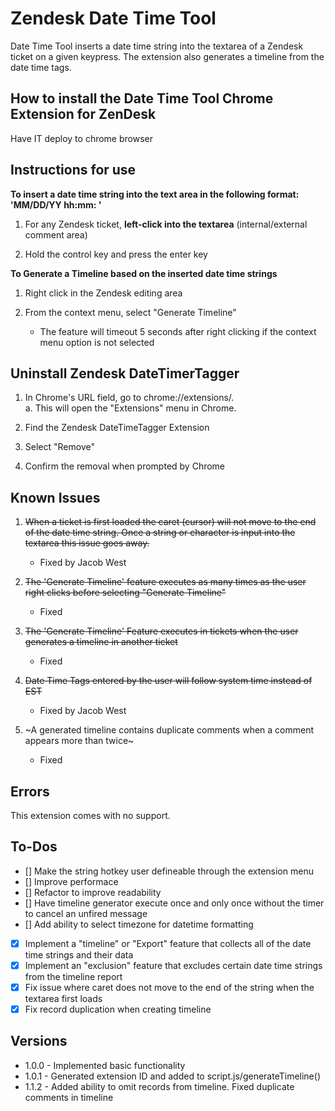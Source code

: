 # Zendesk Date Time Tool

Date Time Tool inserts a date time string into the textarea of a Zendesk ticket on a given keypress.  The extension also generates a timeline from the date time tags.

## How to install the Date Time Tool Chrome Extension for ZenDesk

Have IT deploy to chrome browser

## Instructions for use

**To insert a date time string into the text area in the following format: 'MM/DD/YY hh:mm: '**

1. For any Zendesk ticket, **left-click into the textarea** (internal/external comment area)

2. Hold the control key and press the enter key   

**To Generate a Timeline based on the inserted date time strings**

1. Right click in the Zendesk editing area

2. From the context menu, select "Generate Timeline"
    - The feature will timeout 5 seconds after right clicking if the context menu option is not selected

## Uninstall Zendesk DateTimerTagger

1. In Chrome's URL field, go to chrome://extensions/.  
	a. This will open the "Extensions" menu in Chrome.

2. Find the Zendesk DateTimeTagger Extension

3. Select "Remove"

4. Confirm the removal when prompted by Chrome

## Known Issues

1. ~~When a ticket is first loaded the caret (cursor) will not move to the end of the date time string.  Once a string or character is input into the textarea this issue goes away.~~
   - Fixed by Jacob West 

2. ~~The 'Generate Timeline' feature executes as many times as the user right clicks before selecting "Generate Timeline"~~
   - Fixed

3. ~~The 'Generate Timeline' Feature executes in tickets when the user generates a timeline in another ticket~~
	- Fixed

4. ~~Date Time Tags entered by the user will follow system time instead of EST~~
   - Fixed by Jacob West 

5. ~A generated timeline contains duplicate comments when a comment appears more than twice~
   - Fixed


## Errors

This extension comes with no support.

## To-Dos

- [] Make the string hotkey user defineable through the extension menu
- [] Improve performace
- [] Refactor to improve readability
- [] Have timeline generator execute once and only once without the timer to cancel an unfired message 
- [] Add ability to select timezone for datetime formatting
- [x] Implement a "timeline" or "Export" feature that collects all of the date time strings and their data
- [x] Implement an "exclusion" feature that excludes certain date time strings from the timeline report
- [x] Fix issue where caret does not move to the end of the string when the textarea first loads
- [x] Fix record duplication when creating timeline

## Versions
- 1.0.0 -  Implemented basic functionality
- 1.0.1 -  Generated extension ID and added to script.js/generateTimeline()
- 1.1.2 -  Added ability to omit records from timeline.  Fixed duplicate comments in timeline